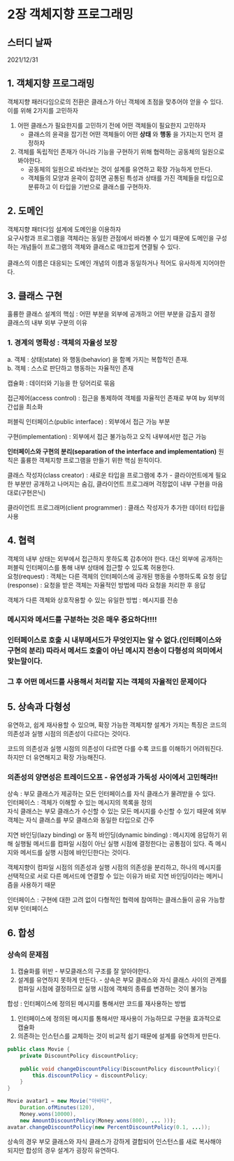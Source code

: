 # 2장 객체지향 프로그래밍

## 스터디 날짜
2021/12/31


## 1. 객체지향 프로그래밍
객체지향 패러다임으로의 전환은 클래스가 아닌 객체에 초점을 맞추어야 얻을 수 있다.<br>
이를 위해 2가지를 고민하자
1. 어떤 클래스가 필요한지를 고민하기 전에 어떤 객체들이 필요한지 고민하자
   - 클래스의 윤곽을 잡기전 어떤 객체들이 어떤 **상태** 와 **행동** 을 가지는지 먼저 결정하자
2. 객체를 독립적인 존재가 아니라 기능을 구현하기 위해 협력하는 공동체의 일원으로 봐야한다.
   - 공동체의 일원으로 바라보는 것이 설계를 유연하고 확장 가능하게 만든다.
   - 객체들의 모양과 윤곽이 잡히면 공통된 특성과 상태를 가진 객체들을 타입으로 분류하고 이 타입을 기반으로 클래스를 구현하자.

## 2. 도메인
객체지향 패터다임 설계에 도메인을 이용하자<br>
요구사항과 프로그램을 객체라는 동일한 관점에서 바라볼 수 있기 때문에 도메인을 구성하는 개념들이 프로그램의 객체와 클래스로 매끄럽게 연결될 수 있다.
<br><br>
클래스의 이름은 대응되는 도메인 개념의 이름과 동일하거나 적어도 유사하게 지어야한다.

## 3. 클래스 구현
훌륭한 클래스 설계의 핵심 : 어떤 부분을 외부에 공개하고 어떤 부분을 감출지 결정<br>
클래스의 내부 외부 구분의 이유
### 1. 경계의 명확성 : 객체의 자율성 보장
a. 객체 : 상태(state) 와 행동(behavior) 을 함꼐 가지는 복합적인 존재.<br>
b. 객체 : 스스로 판단하고 행동하는 자율적인 존재<br>

캡슐화 : 데이터와 기능을 한 덩어리로 묶음

접근제어(access control) : 접근을 통제하여 객체를 자율적인 존재로 부여 by 외부의 간섭을 최소화

퍼블릭 인터페이스(public interface) : 외부에서 접근 가능 부분

구현(implementation) : 외부에서 접근 불가능하고 오직 내부에서만 접근 가능

**인터페이스와 구현의 분리(separation of the interface and implementation)** 원칙은 훌륭한 객체지향 프로그램을 만들기 위한 핵심 원칙이다.

클래스 작성자(class creator) : 새로운 타입을 프로그램에 추가 - 클라이언트에게 필요한 부분만 공개하고 나머지는 숨김, 클라이언트 프로그래머 걱정없이 내부 구현을 마음대로(구현은닉)

클라이언트 프로그래머(client programmer) : 클래스 작성자가 추가한 데이터 타입을 사용


## 4. 협력
객체의 내부 상태는 외부에서 접근하지 못하도록 감추어야 한다. 대신 외부에 공개하는 퍼블릭 인터페이스를 통해 내부 상태에 접근할 수 있도록 허용한다.<br>
요청(request) : 객체는 다른 객체의 인터페이스에 공개된 행동을 수행하도록 요청
응답(response) : 요청을 받은 객체는 자율적인 방법에 따라 요청을 처리한 후 응답

객체가 다른 객체와 상호작용할 수 있는 유일한 방법 : 메시지를 전송

### 메시지와 메서드를 구분하는 것은 매우 중요하다!!!!
### 인터페이스로 호출 시 내부메서드가 무엇인지는 알 수 없다.(인터페이스와 구현의 분리) 따라서 메서드 호출이 아닌 메시지 전송이 다형성의 의미에서 맞는말이다.

### 그 후 어떤 메서드를 사용해서 처리할 지는 객체의 자율적인 문제이다


## 5. 상속과 다형성
유연하고, 쉽게 재사용할 수 있으며, 확장 가능한 객체지향 설계가 가지는 특징은 코드의 의존성과 실행 시점의 의존성이 다르다는 것이다.

코드의 의존성과 실행 시점의 의존성이 다르면 다를 수록 코드를 이해하기 어려워진다. 하지만 더 유연해지고 확장 가능해진다.
### 의존성의 양면성은 트레이드오프 - 유연성과 가독성 사이에서 고민해라!!

상속 : 부모 클래스가 제공하는 모든 인터페이스를 자식 클래스가 물려받을 수 있다. <br>
인터페이스 : 객체가 이해할 수 있는 메시지의 목록을 정의<br>
자식 클래스는 부모 클래스가 수신할 수 있는 모든 메시지를 수신할 수 있기 때문에 외부 객체는 자식 클래스를 부모 클래스와 동일한 타입으로 간주


지연 바인딩(lazy binding) or 동적 바인딩(dynamic binding) : 메시지에 응답하기 위해 실행될 메서드를 컴파일 시점이 아닌 실행 시점에 결정한다는 공통점이 있다. 즉 메시지와 메서드를 실행 시점에 바인딘한다는 것이다.

객체지향이 컴파일 시점의 의존성과 실행 시점의 의존성을 분리하고, 하나의 메시지를 선택적으로 서로 다른 메서드에 연결할 수 있는 이유가 바로 지연 바인딩이라는 메커니즘을 사용하기 때문

인터페이스 : 구현에 대한 고려 없이 다형적인 협력에 참여하는 클래스들이 공유 가능항 외부 인터페이스


## 6. 합성
### 상속의 문제점
1. 캡슐화를 위반 - 부모클래스의 구조를 잘 알아야한다.
2. 설계를 유연하지 못하게 만든다. - 상속은 부모 클래스와 자식 클래스 사이의 관계를 컴파일 시점에 결정하므로 실행 시점에 객체의 종류를 변경하는 것이 불가능

합성 : 인터페이스에 정의된 메시지를 통해서만 코드를 재사용하는 방법
1. 인터페이스에 정의된 메시지를 통해서만 재사용이 가능하므로 구현을 효과적으로 캡슐화
2. 의존하는 인스턴스를 교체하는 것이 비교적 쉽기 때문에 설계를 유연하게 만든다.

``` java
public class Movie {
    private DiscountPolicy discountPolicy;
    
    public void changeDiscountPolicy(DiscountPolicy discountPolicy){
        this.discountPolicy = discountPolicy;
    }
}
```
``` java
Movie avatar1 = new Movie("아바타",
    Duration.ofMinutes(120),
    Money.wons(10000),
    new AmountDiscountPolicy(Money.wons(800), ... )));
avatar.changeDiscountPolicy(new PercentDiscountPolicy(0.1, ...));
```
상속의 경우 부모 클래스와 자식 클래스가 강하게 결합되어 인스턴스를 새로 복사해야 되지만 합성의 경우 설계가 굉장히 유연하다.
